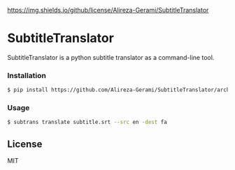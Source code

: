 https://img.shields.io/github/license/Alireza-Gerami/SubtitleTranslator
# SubtitleTranslator

SubtitleTranslator is a python subtitle translator as a command-line tool.

### Installation

```sh
$ pip install https://github.com/Alireza-Gerami/SubtitleTranslator/archive/main.zip
```
### Usage

```sh
$ subtrans translate subtitle.srt --src en -dest fa
```

License
----

MIT

